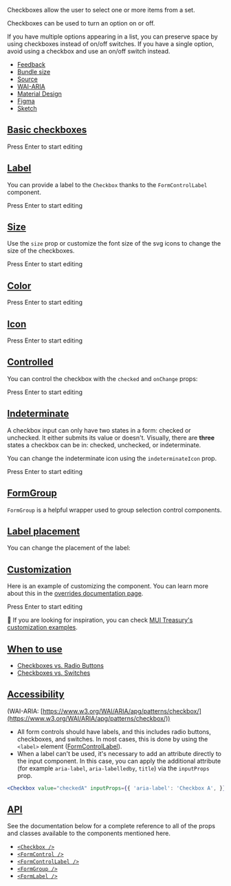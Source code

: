Checkboxes allow the user to select one or more items from a set.

Checkboxes can be used to turn an option on or off.

If you have multiple options appearing in a list, you can preserve space by using checkboxes instead of on/off switches. If you have a single option, avoid using a checkbox and use an on/off switch instead.

-   [Feedback](https://github.com/mui/material-ui/labels/component%3A%20checkbox)
-   [Bundle size](https://bundlephobia.com/package/@mui/material@latest "Scroll down to 'Exports Analysis' for a more detailed report.")
-   [Source](https://github.com/mui/material-ui/tree/v6.4.11/packages/mui-material/src/Checkbox)
-   [WAI-ARIA](https://www.w3.org/WAI/ARIA/apg/patterns/checkbox/)
-   [Material Design](https://m2.material.io/components/selection-controls#checkboxes)
-   [Figma](https://mui.com/store/items/figma-react/?utm_source=docs&utm_medium=referral&utm_campaign=component-link-header)
-   [Sketch](https://mui.com/store/items/sketch-react/?utm_source=docs&utm_medium=referral&utm_campaign=component-link-header)

## [Basic checkboxes](https://v6.mui.com/material-ui/all-components/#basic-checkboxes)

Press Enter to start editing

## [Label](https://v6.mui.com/material-ui/all-components/#label)

You can provide a label to the `Checkbox` thanks to the `FormControlLabel` component.

Press Enter to start editing

## [Size](https://v6.mui.com/material-ui/all-components/#size)

Use the `size` prop or customize the font size of the svg icons to change the size of the checkboxes.

Press Enter to start editing

## [Color](https://v6.mui.com/material-ui/all-components/#color)

Press Enter to start editing

## [Icon](https://v6.mui.com/material-ui/all-components/#icon)

Press Enter to start editing

## [Controlled](https://v6.mui.com/material-ui/all-components/#controlled)

You can control the checkbox with the `checked` and `onChange` props:

Press Enter to start editing

## [Indeterminate](https://v6.mui.com/material-ui/all-components/#indeterminate)

A checkbox input can only have two states in a form: checked or unchecked. It either submits its value or doesn't. Visually, there are **three** states a checkbox can be in: checked, unchecked, or indeterminate.

You can change the indeterminate icon using the `indeterminateIcon` prop.

Press Enter to start editing

## [FormGroup](https://v6.mui.com/material-ui/all-components/#formgroup)

`FormGroup` is a helpful wrapper used to group selection control components.

## [Label placement](https://v6.mui.com/material-ui/all-components/#label-placement)

You can change the placement of the label:

## [Customization](https://v6.mui.com/material-ui/all-components/#customization)

Here is an example of customizing the component. You can learn more about this in the [overrides documentation page](https://v6.mui.com/material-ui/customization/how-to-customize/).

Press Enter to start editing

🎨 If you are looking for inspiration, you can check [MUI Treasury's customization examples](https://mui-treasury.com/?path=/docs/checkbox-introduction--docs).

## [When to use](https://v6.mui.com/material-ui/all-components/#when-to-use)

-   [Checkboxes vs. Radio Buttons](https://www.nngroup.com/articles/checkboxes-vs-radio-buttons/)
-   [Checkboxes vs. Switches](https://uxplanet.org/checkbox-vs-toggle-switch-7fc6e83f10b8)

## [Accessibility](https://v6.mui.com/material-ui/all-components/#accessibility)

(WAI-ARIA: [https://www.w3.org/WAI/ARIA/apg/patterns/checkbox/](https://www.w3.org/WAI/ARIA/apg/patterns/checkbox/))

-   All form controls should have labels, and this includes radio buttons, checkboxes, and switches. In most cases, this is done by using the `<label>` element ([FormControlLabel](https://v6.mui.com/material-ui/api/form-control-label/)).
-   When a label can't be used, it's necessary to add an attribute directly to the input component. In this case, you can apply the additional attribute (for example `aria-label`, `aria-labelledby`, `title`) via the `inputProps` prop.

```jsx
<Checkbox value="checkedA" inputProps={{ 'aria-label': 'Checkbox A', }} />
```

## [API](https://v6.mui.com/material-ui/all-components/#api)

See the documentation below for a complete reference to all of the props and classes available to the components mentioned here.

-   [`<Checkbox />`](https://v6.mui.com/material-ui/api/checkbox/)
-   [`<FormControl />`](https://v6.mui.com/material-ui/api/form-control/)
-   [`<FormControlLabel />`](https://v6.mui.com/material-ui/api/form-control-label/)
-   [`<FormGroup />`](https://v6.mui.com/material-ui/api/form-group/)
-   [`<FormLabel />`](https://v6.mui.com/material-ui/api/form-label/)